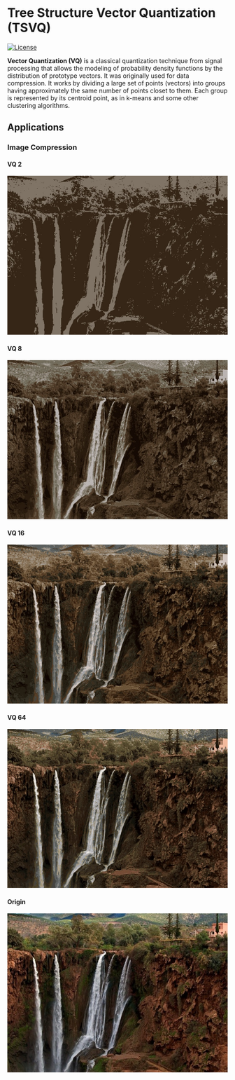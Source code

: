 # Tree Structure Vector Quantization (TSVQ)
[![License](https://img.shields.io/badge/license-BSD-blue.svg)](LICENSE) 

**Vector Quantization (VQ)** is a classical quantization technique from signal processing that allows the modeling of probability density functions by the distribution of prototype vectors. It was originally used for data compression. It works by dividing a large set of points (vectors) into groups having approximately the same number of points closet to them. Each group is represented by its centroid point, as in k-means and some other clustering algorithms.

## Applications
### Image Compression
#### VQ 2
![VQ2](Resources/Image/VQ2.jpg)
#### VQ 8
![VQ8](Resources/Image/VQ8.jpg)
#### VQ 16
![VQ16](Resources/Image/VQ16.jpg)
#### VQ 64
![VQ64](Resources/Image/VQ64.jpg)
#### Origin
![original](Resources/Image/waterfall.jpg)
